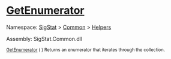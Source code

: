 # [GetEnumerator](./HierarchyElement-100664014.md)

Namespace: [SigStat]() > [Common](./../../README.md) > [Helpers](./../README.md)

Assembly: SigStat.Common.dll

<sub>[GetEnumerator](./HierarchyElement-100664014.md) (  )         Returns an enumerator that iterates through the collection.</sub>
